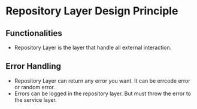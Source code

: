 # Repository Layer Design Principle

## Functionalities

- Repository Layer is the layer that handle all external interaction.

## Error Handling
- Repository Layer can return any error you want. It can be errcode error or random error.
- Errors can be logged in the repository layer. But must throw the error to the service layer.